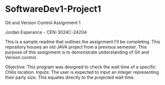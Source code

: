 # SoftwareDev1-Project1
Git and Version Control Assignment 1


Jordan Esperance - CEN-3024C-24204

This is a sample readme that outlines the assignment I'll be completing. This repository houses an old JAVA project from a previous semester.
This purpose of this assignment is to demonstrate understanding of Git and Version control.

Objective: This program was designed to check the wait time of a specific Chilis location.
Inputs: The user is expected to input an integer representing their party size.
This equates directly to the projected wait time.
